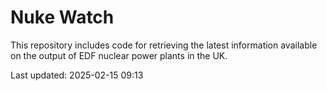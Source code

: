# Nuke Watch

This repository includes code for retrieving the latest information available on the output of EDF nuclear power plants in the UK.

Last updated: 2025-02-15 09:13